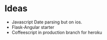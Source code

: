 
# Ideas

* Javascript Date parsing but on ios.
* Flask-Angular starter
* Coffeescript in production branch for heroku
